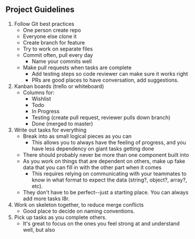 ## Project Guidelines
1. Follow Git best practices
    - One person create repo
    - Everyone else clone it
    - Create branch for feature
    - Try to work on separate files
    - Commit often, pull every day
        - Name your commits well
    - Make pull requests when tasks are complete
        - Add testing steps so code reviewer can make sure it works right
        - PRs are good places to have conversation, add suggestions.
2. Kanban boards (trello or whiteboard)
    - Columns for:
        - Wishlist
        - Todo
        - In Progress
        - Testing (create pull request, reviewer pulls down branch) 
        - Done (merged to master)
3. Write out tasks for everything
    - Break into as small logical pieces as you can
        - This allows you to always have the feeling of progress, and you have less dependency on giant tasks getting done
    - There should probably never be more than one component built into 
    - As you work on things that are dependent on others, make up fake data that you can fill in with the other part when it comes
        - This requires relying on communicating with your teammates to know in what format to expect the data (string?, object?, array?, etc).
    - They don't have to be perfect--just a starting place. You can always add more tasks l8r.
4. Work on skeleton together, to reduce merge conflicts
    - Good place to decide on naming conventions.
5. Pick up tasks as you complete others.
    - It's great to focus on the ones you feel strong at and understand well, but also 